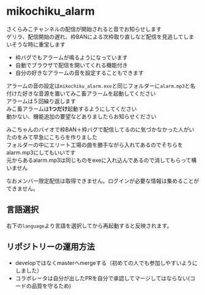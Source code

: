 # mikochiku_alarm

さくらみこチャンネルの配信が開始されると音でお知らせします  
ゲリラ、配信開始の遅れ、枠BANによる次枠取り直しなど配信を見逃してしまいそうな時に重宝します  

* 枠バグでもアラームが鳴るようになっています
* 自動でブラウザで配信を開いてくれる機能付き
* 自分の好きなアラームの音を設定することもできます

アラームの音の設定は`mikochiku_alarm.exe`と同じフォルダーに`alarm.mp3`と名付けた好きな音源を置いてみこ畜アラームを起動してください  
アラームは５回繰り返します  
みこ畜アラームは**1つだけ**起動するようにしてください  
動かない、機能追加の要望などありましたらお知らせください  

みこちゃんのバイオで枠BAN＋枠バグで配信してるのに気づかなかった人がいたのをみて早急にこちらを作りました  
フォルダーの中にエリート工場の曲を勝手ながら入れてあるのでそちらをalarm.mp3にしてもいいです  
元からあるalarm.mp3は同じものをexeに入れ込んであるので消してもらって構いません  

なおメンバー限定配信は取得できません。ログインが必要な情報は集めることができません。

## 言語選択

右下の`language`より言語を選択してから再起動すると反映されます。  


## リポジトリーの運用方法

* developではなくmasterへmergeする（初めての人でも参加しやすいようにしました）
* コラボレータは自分が出したPRを自分で承認してマージしてはならない(コードの品質を守るため)
